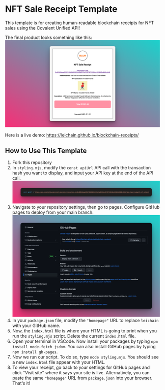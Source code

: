 # NFT Sale Receipt Template

This template is for creating human-readable blockchain receipts for NFT sales using the Covalent Unified API!

The final product looks something like this:
![Receipt example](/images/receipt.png)

Here is a live demo: https://leichain.github.io/blockchain-receipts/

## How to Use This Template

1. Fork this repository
2. In `styling.mjs`, modify the `const apiUrl` API call with the transaction hash you want to display, and input your API key at the end of the API call.
![API call](/images/api-call.png)
3. Navigate to your repository settings, then go to pages. Configure GitHub pages to deploy from your main branch.
![GitHub pages](/images/github-pages.png)
4. In your `package.json` file, modify the `"homepage"` URL to replace `leichain` with your GitHub name.
5. Now, the `index.html` file is where your HTML is going to print when you run the `styling.mjs` script. Delete the current `index.html` file.
6. Open your terminal in VSCode. Now install your packages by typing `npm install node-fetch jsdom`. You can also install GitHub pages by typing `npm install gh-pages`.
7. Now we run our script. To do so, type `node styling.mjs`. You should see a new `index.html` file appear with your HTML. 
8. To view your receipt, go back to your settings for GitHub pages and click "Visit site" where it says your site is live. Alternatively, you can paste the same `"homepage"` URL from `package.json` into your browser. That's it!